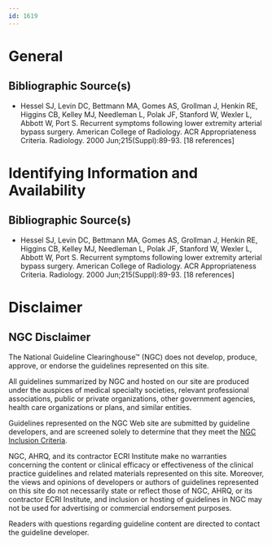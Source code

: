 ```yaml
---
id: 1619
---
```


# General

## Bibliographic Source(s)

- Hessel SJ, Levin DC, Bettmann MA, Gomes AS, Grollman J, Henkin RE, Higgins CB, Kelley MJ, Needleman L, Polak JF, Stanford W, Wexler L, Abbott W, Port S. Recurrent symptoms following lower extremity arterial bypass surgery. American College of Radiology. ACR Appropriateness Criteria. Radiology. 2000 Jun;215(Suppl):89-93. [18 references]

# Identifying Information and Availability

## Bibliographic Source(s)

- Hessel SJ, Levin DC, Bettmann MA, Gomes AS, Grollman J, Henkin RE, Higgins CB, Kelley MJ, Needleman L, Polak JF, Stanford W, Wexler L, Abbott W, Port S. Recurrent symptoms following lower extremity arterial bypass surgery. American College of Radiology. ACR Appropriateness Criteria. Radiology. 2000 Jun;215(Suppl):89-93. [18 references]

# Disclaimer

## NGC Disclaimer

The National Guideline Clearinghouse™ (NGC) does not develop, produce, approve, or endorse the guidelines represented on this site.

All guidelines summarized by NGC and hosted on our site are produced under the auspices of medical specialty societies, relevant professional associations, public or private organizations, other government agencies, health care organizations or plans, and similar entities.

Guidelines represented on the NGC Web site are submitted by guideline developers, and are screened solely to determine that they meet the [NGC Inclusion Criteria](/help-and-about/summaries/inclusion-criteria).

NGC, AHRQ, and its contractor ECRI Institute make no warranties concerning the content or clinical efficacy or effectiveness of the clinical practice guidelines and related materials represented on this site. Moreover, the views and opinions of developers or authors of guidelines represented on this site do not necessarily state or reflect those of NGC, AHRQ, or its contractor ECRI Institute, and inclusion or hosting of guidelines in NGC may not be used for advertising or commercial endorsement purposes.

Readers with questions regarding guideline content are directed to contact the guideline developer.


